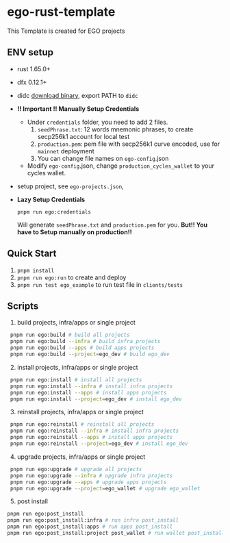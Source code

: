 # ego-rust-template

This Template is created for EGO projects

## ENV setup

- rust 1.65.0+
- dfx 0.12.1+
- didc [download binary](https://github.com/dfinity/candid/releases), export PATH to `didc`

- **!! Important !! Manually Setup Credentials**

  - Under `credentials` folder, you need to add 2 files.
    1.  `seedPhrase.txt`: 12 words mnemonic phrases, to create secp256k1 account for local test
    2.  `production.pem`: pem file with secp256k1 curve encoded, use for `mainnet` deployment
    3.  You can change file names on `ego-config`.json
  - Modify `ego-config`.json, change `production_cycles_wallet` to your cycles wallet.

- setup project, see `ego-projects.json`,

- **Lazy Setup Credentials**

  ```
  pnpm run ego:credentials
  ```

  Will generate `seedPhrase.txt` and `production.pem` for you.
  **But!! You have to Setup manually on production!!**

## Quick Start

1. `pnpm install`
2. `pnpm run ego:run` to create and deploy
3. `pnpm run test ego_example` to run test file in `clients/tests`

## Scripts

1. build projects, infra/apps or single project

```bash
 pnpm run ego:build # build all projects
 pnpm run ego:build --infra # build infra projects
 pnpm run ego:build --apps # build apps projects
 pnpm run ego:build --project=ego_dev # build ego_dev
```

2. install projects, infra/apps or single project

```bash
 pnpm run ego:install # install all projects
 pnpm run ego:install --infra # install infra projects
 pnpm run ego:install --apps # install apps projects
 pnpm run ego:install --project=ego_dev # install ego_dev
```

3. reinstall projects, infra/apps or single project

```bash
 pnpm run ego:reinstall # reinstall all projects
 pnpm run ego:reinstall --infra # install infra projects
 pnpm run ego:reinstall --apps # install apps projects
 pnpm run ego:reinstall --project=ego_dev # install ego_dev
```

4. upgrade projects, infra/apps or single project

```bash
 pnpm run ego:upgrade # upgrade all projects
 pnpm run ego:upgrade --infra # upgrade infra projects
 pnpm run ego:upgrade --apps # upgrade apps projects
 pnpm run ego:upgrade --project=ego_wallet # upgrade ego_wallet
```

5. post install

```bash
pnpm run ego:post_install
pnpm run ego:post_install:infra # run infra post_install
pnpm run ego:post_install:apps # run apps post_install
pnpm run ego:post_install:project post_wallet # run wallet post_install, please use `post_` prefix to project
```
